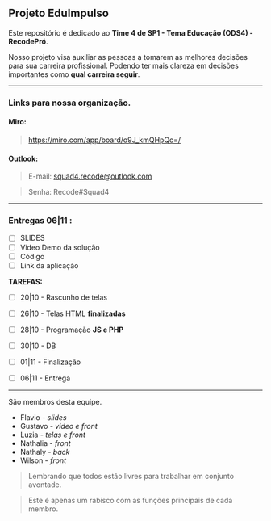 ## Projeto EduImpulso

Este repositório é dedicado ao **Time 4 de SP1 - Tema Educação (ODS4) - RecodePró**.

Nosso projeto visa auxiliar as pessoas a tomarem as melhores decisões para sua carreira profissional. Podendo ter mais clareza em decisões  importantes como **qual carreira seguir**.

---

### Links para nossa organização.

#### Miro:
> https://miro.com/app/board/o9J_kmQHpQc=/

#### Outlook:
> E-mail: squad4.recode@outlook.com

> Senha: Recode#Squad4

---

### Entregas 06|11 : 

* [ ] SLIDES
* [ ] Video Demo da solução
* [ ] Código
* [ ] Link da aplicação

**TAREFAS:**

* [ ] 20|10 - Rascunho de telas

* [ ] 26|10 - Telas HTML **finalizadas**

* [ ] 28|10 - Programação **JS e PHP**

* [ ] 30|10 - DB

* [ ] 01|11 - Finalização

* [ ] 06|11 - Entrega

---

São membros desta equipe.

* Flavio - *slides*
* Gustavo - *video e front*
* Luzia - *telas e front*
* Nathalia - *front*
* Nathaly - *back* 
* Wilson - *front*

> Lembrando que todos estão livres para trabalhar em conjunto avontade.

> Este é apenas um rabisco com as funções principais de cada membro.
